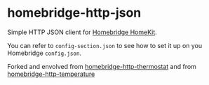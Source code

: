 # homebridge-http-json

Simple HTTP JSON client for [Homebridge HomeKit](https://github.com/nfarina/homebridge).

You can refer to `config-section.json` to see how to set it up on you Homebridge `config.json`.

Forked and envolved 
  from [homebridge-http-thermostat](https://github.com/luigifreitas/homebridge-http-thermostat) and
  from [homebridge-http-temperature](https://github.com/metbosch/homebridge-http-temperature)
  
